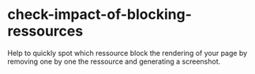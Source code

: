 # check-impact-of-blocking-ressources
Help to quickly spot which ressource block the rendering of your page by removing one by one the ressource and generating a screenshot.
